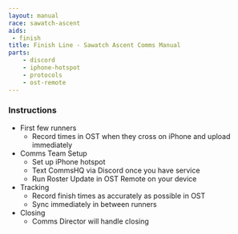 ```yaml
---
layout: manual
race: sawatch-ascent
aids:
 - finish
title: Finish Line - Sawatch Ascent Comms Manual
parts:
    - discord
    - iphone-hotspot
    - protocols
    - ost-remote
---
```


### Instructions

- First few runners
  - Record times in OST when they cross on iPhone and upload immediately
- Comms Team Setup
  - Set up iPhone hotspot
  - Text CommsHQ via Discord once you have service
  - Run Roster Update in OST Remote on your device
- Tracking
  - Record finish times as accurately as possible in OST
  - Sync immediately in between runners
- Closing
  - Comms Director will handle closing
